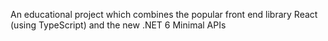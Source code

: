 An educational project which combines the popular front end library React (using TypeScript)
and the new .NET 6 Minimal APIs 
